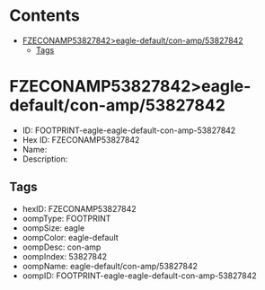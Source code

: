 



Contents
========

* [FZECONAMP53827842>eagle-default/con-amp/53827842](#fzeconamp53827842eagle-defaultcon-amp53827842)
	* [Tags](#tags)

# FZECONAMP53827842>eagle-default/con-amp/53827842

- ID: FOOTPRINT-eagle-eagle-default-con-amp-53827842
- Hex ID: FZECONAMP53827842
- Name: 
- Description: 

## Tags

- hexID: FZECONAMP53827842
- oompType: FOOTPRINT
- oompSize: eagle
- oompColor: eagle-default
- oompDesc: con-amp
- oompIndex: 53827842
- oompName: eagle-default/con-amp/53827842
- oompID: FOOTPRINT-eagle-eagle-default-con-amp-53827842
